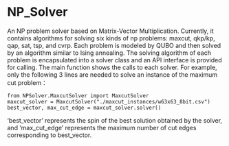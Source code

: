 # NP_Solver
An NP problem solver based on Matrix-Vector Multiplication. Currently, it contains algorithms for solving six kinds of np problems: maxcut, qkp/kp, qap, sat, tsp, and cvrp. Each problem is modeled by QUBO and then solved by an algorithm similar to Ising annealing. The solving algorithm of each problem is encapsulated into a solver class and an API interface is provided for calling. The main function shows the calls to each solver. For example, only the following 3 lines are needed to solve an instance of the maximum cut problem：  
```
from NPSolver.MaxcutSolver import MaxcutSolver     
maxcut_solver = MaxcutSolver("./maxcut_instances/w63x63_8bit.csv")  
best_vector, max_cut_edge = maxcut_solver.solver()
```
‘best_vector’ represents the spin of the best solution obtained by the solver, and ‘max_cut_edge’ represents the maximum number of cut edges corresponding to best_vector.

